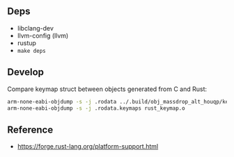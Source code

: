 ## Deps

* libclang-dev
* llvm-config (llvm)
* rustup
* `make deps`

## Develop

Compare keymap struct between objects generated from C and Rust:

```bash
arm-none-eabi-objdump -s -j .rodata ../.build/obj_massdrop_alt_houqp/keyboards/massdrop/alt/keymaps/houqp/keymap.o
arm-none-eabi-objdump -s -j .rodata.keymaps rust_keymap.o
```

## Reference

* https://forge.rust-lang.org/platform-support.html
